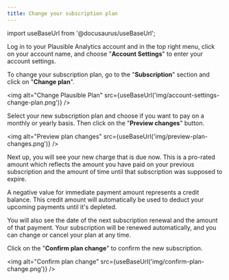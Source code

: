 ```yaml
---
title: Change your subscription plan
---
```


import useBaseUrl from '@docusaurus/useBaseUrl';

Log in to your Plausible Analytics account and in the top right menu, click on your account name, and choose "**Account Settings**" to enter your account settings.

To change your subscription plan, go to the "**Subscription**" section and click on "**Change plan**".

<img alt="Change Plausible Plan" src={useBaseUrl('img/account-settings-change-plan.png')} />

Select your new subscription plan and choose if you want to pay on a monthly or yearly basis. Then click on the "**Preview changes**" button.

<img alt="Preview plan changes" src={useBaseUrl('img/preview-plan-changes.png')} />

Next up, you will see your new charge that is due now. This is a pro-rated amount which reflects the amount you have paid on your previous subscription and the amount of time until that subscription was supposed to expire. 

A negative value for immediate payment amount represents a credit balance. This credit amount will automatically be used to deduct your upcoming payments until it's depleted.

You will also see the date of the next subscription renewal and the amount of that payment. Your subscription will be renewed automatically, and you can change or cancel your plan at any time.

Click on the "**Confirm plan change**" to confirm the new subscription.

<img alt="Confirm plan change" src={useBaseUrl('img/confirm-plan-change.png')} />
